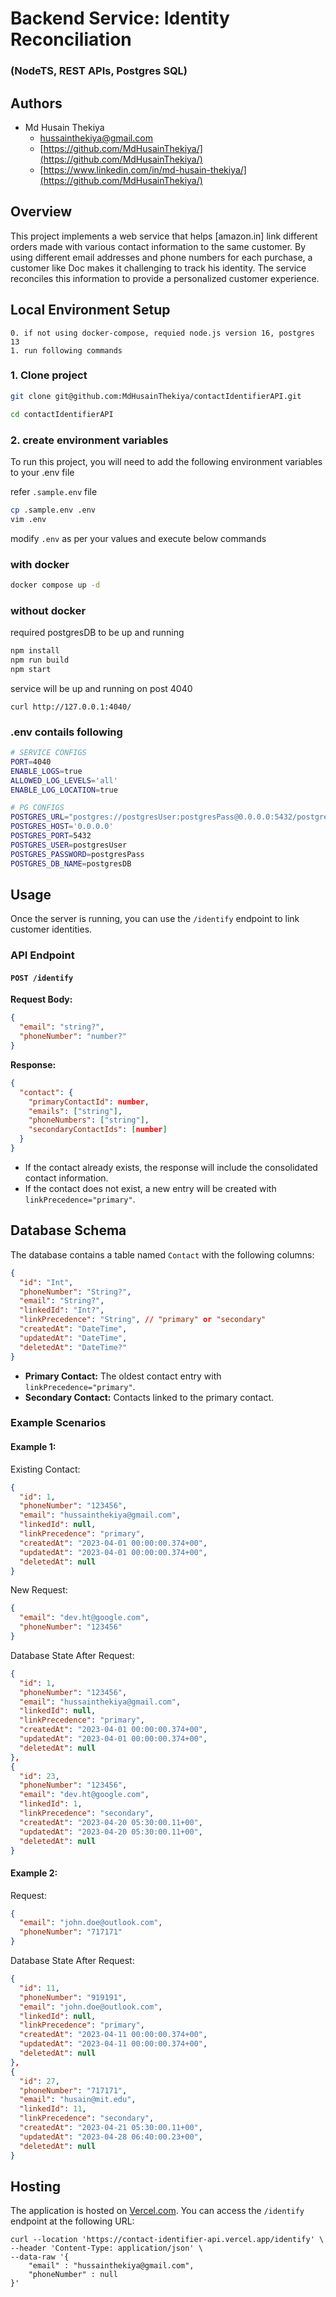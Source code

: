 # Backend Service: Identity Reconciliation
### (NodeTS, REST APIs, Postgres SQL)

## Authors

- Md Husain Thekiya
    - [hussainthekiya@gmail.com](mailto:hussainthekiya@gmail.com)
    - [https://github.com/MdHusainThekiya/](https://github.com/MdHusainThekiya/)
    - [https://www.linkedin.com/in/md-husain-thekiya/](https://github.com/MdHusainThekiya/)


## Overview

This project implements a web service that helps [amazon.in] link different orders made with various contact information to the same customer. By using different email addresses and phone numbers for each purchase, a customer like Doc makes it challenging to track his identity. The service reconciles this information to provide a personalized customer experience.


## Local Environment Setup

    0. if not using docker-compose, requied node.js version 16, postgres 13
    1. run following commands

### 1. Clone project
```bash
git clone git@github.com:MdHusainThekiya/contactIdentifierAPI.git

cd contactIdentifierAPI
```
### 2. create environment variables
To run this project, you will need to add the following environment variables to your .env file

refer `.sample.env` file
```bash
cp .sample.env .env
vim .env
```
modify ```.env``` as per your values and execute below commands

### with docker
```bash
docker compose up -d
```

### without docker
required postgresDB to be up and running
```bash
npm install
npm run build
npm start
```

service will be up and running on post 4040
```
curl http://127.0.0.1:4040/
```

### .env contails following
```bash
# SERVICE CONFIGS
PORT=4040
ENABLE_LOGS=true
ALLOWED_LOG_LEVELS='all'
ENABLE_LOG_LOCATION=true

# PG CONFIGS
POSTGRES_URL="postgres://postgresUser:postgresPass@0.0.0.0:5432/postgresDB"
POSTGRES_HOST='0.0.0.0'
POSTGRES_PORT=5432
POSTGRES_USER=postgresUser
POSTGRES_PASSWORD=postgresPass
POSTGRES_DB_NAME=postgresDB
```

## Usage

Once the server is running, you can use the `/identify` endpoint to link customer identities.

### API Endpoint

#### `POST /identify`

**Request Body:**

```json
{
  "email": "string?",
  "phoneNumber": "number?"
}
```

**Response:**

```json
{
  "contact": {
    "primaryContactId": number,
    "emails": ["string"],
    "phoneNumbers": ["string"],
    "secondaryContactIds": [number]
  }
}
```

- If the contact already exists, the response will include the consolidated contact information.
- If the contact does not exist, a new entry will be created with `linkPrecedence="primary"`.

## Database Schema

The database contains a table named `Contact` with the following columns:

```json
{
  "id": "Int",
  "phoneNumber": "String?",
  "email": "String?",
  "linkedId": "Int?",
  "linkPrecedence": "String", // "primary" or "secondary"
  "createdAt": "DateTime",
  "updatedAt": "DateTime",
  "deletedAt": "DateTime?"
}
```

- **Primary Contact:** The oldest contact entry with `linkPrecedence="primary"`.
- **Secondary Contact:** Contacts linked to the primary contact.

### Example Scenarios

#### Example 1:
Existing Contact:
```json
{
  "id": 1,
  "phoneNumber": "123456",
  "email": "hussainthekiya@gmail.com",
  "linkedId": null,
  "linkPrecedence": "primary",
  "createdAt": "2023-04-01 00:00:00.374+00",
  "updatedAt": "2023-04-01 00:00:00.374+00",
  "deletedAt": null
}
```

New Request:
```json
{
  "email": "dev.ht@google.com",
  "phoneNumber": "123456"
}
```

Database State After Request:
```json
{
  "id": 1,
  "phoneNumber": "123456",
  "email": "hussainthekiya@gmail.com",
  "linkedId": null,
  "linkPrecedence": "primary",
  "createdAt": "2023-04-01 00:00:00.374+00",
  "updatedAt": "2023-04-01 00:00:00.374+00",
  "deletedAt": null
},
{
  "id": 23,
  "phoneNumber": "123456",
  "email": "dev.ht@google.com",
  "linkedId": 1,
  "linkPrecedence": "secondary",
  "createdAt": "2023-04-20 05:30:00.11+00",
  "updatedAt": "2023-04-20 05:30:00.11+00",
  "deletedAt": null
}
```

#### Example 2:
Request:
```json
{
  "email": "john.doe@outlook.com",
  "phoneNumber": "717171"
}
```

Database State After Request:
```json
{
  "id": 11,
  "phoneNumber": "919191",
  "email": "john.doe@outlook.com",
  "linkedId": null,
  "linkPrecedence": "primary",
  "createdAt": "2023-04-11 00:00:00.374+00",
  "updatedAt": "2023-04-11 00:00:00.374+00",
  "deletedAt": null
},
{
  "id": 27,
  "phoneNumber": "717171",
  "email": "husain@mit.edu",
  "linkedId": 11,
  "linkPrecedence": "secondary",
  "createdAt": "2023-04-21 05:30:00.11+00",
  "updatedAt": "2023-04-28 06:40:00.23+00",
  "deletedAt": null
}
```

## Hosting

The application is hosted on [Vercel.com](https://contact-identifier-api.vercel.app). You can access the `/identify` endpoint at the following URL:

```
curl --location 'https://contact-identifier-api.vercel.app/identify' \
--header 'Content-Type: application/json' \
--data-raw '{
    "email" : "hussainthekiya@gmail.com",
    "phoneNumber" : null
}'
```